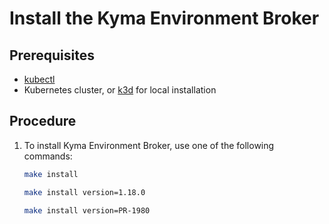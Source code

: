 # Install the Kyma Environment Broker

## Prerequisites

* [kubectl](https://kubernetes.io/docs/tasks/tools/install-kubectl/)
* Kubernetes cluster, or [k3d](https://k3d.io) for local installation

## Procedure

1. To install Kyma Environment Broker, use one of the following commands:

    ```bash
    make install
    ```

    ```bash
    make install version=1.18.0
    ```

    ```bash
    make install version=PR-1980
    ```
